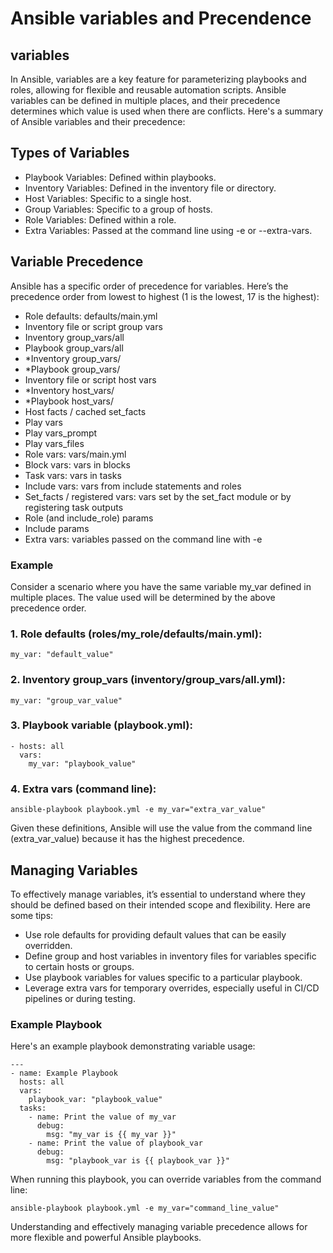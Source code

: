 
# Ansible variables and Precendence

## variables

In Ansible, variables are a key feature for parameterizing playbooks and roles, allowing for flexible and 
reusable automation scripts. Ansible variables can be defined in multiple places, and their precedence 
determines which value is used when there are conflicts. Here's a summary of Ansible variables and their 
precedence:

## Types of Variables

- Playbook Variables: Defined within playbooks.
- Inventory Variables: Defined in the inventory file or directory.
- Host Variables: Specific to a single host.
- Group Variables: Specific to a group of hosts.
- Role Variables: Defined within a role.
- Extra Variables: Passed at the command line using -e or --extra-vars.

## Variable Precedence

Ansible has a specific order of precedence for variables. Here’s the precedence order from lowest to highest 
(1 is the lowest, 17 is the highest):

- Role defaults: defaults/main.yml
- Inventory file or script group vars
- Inventory group_vars/all
- Playbook group_vars/all
- *Inventory group_vars/
- *Playbook group_vars/
- Inventory file or script host vars
- *Inventory host_vars/
- *Playbook host_vars/
- Host facts / cached set_facts
- Play vars
- Play vars_prompt
- Play vars_files
- Role vars: vars/main.yml
- Block vars: vars in blocks
- Task vars: vars in tasks
- Include vars: vars from include statements and roles
- Set_facts / registered vars: vars set by the set_fact module or by registering task outputs
- Role (and include_role) params
- Include params
- Extra vars: variables passed on the command line with -e

### Example
Consider a scenario where you have the same variable my_var defined in multiple places. The value used will 
be determined by the above precedence order.

### 1. Role defaults (roles/my_role/defaults/main.yml):
```
my_var: "default_value"
```
### 2. Inventory group_vars (inventory/group_vars/all.yml):
```
my_var: "group_var_value"
```
### 3. Playbook variable (playbook.yml):
```
- hosts: all
  vars:
    my_var: "playbook_value"
```
### 4. Extra vars (command line):
```
ansible-playbook playbook.yml -e my_var="extra_var_value"
```
Given these definitions, Ansible will use the value from the command line (extra_var_value) because it has 
the highest precedence.

## Managing Variables
To effectively manage variables, it’s essential to understand where they should be defined based on their 
intended scope and flexibility. Here are some tips:

- Use role defaults for providing default values that can be easily overridden.
- Define group and host variables in inventory files for variables specific to certain hosts or groups.
- Use playbook variables for values specific to a particular playbook.
- Leverage extra vars for temporary overrides, especially useful in CI/CD pipelines or during testing.

### Example Playbook
Here's an example playbook demonstrating variable usage:

```
---
- name: Example Playbook
  hosts: all
  vars:
    playbook_var: "playbook_value"
  tasks:
    - name: Print the value of my_var
      debug:
        msg: "my_var is {{ my_var }}"
    - name: Print the value of playbook_var
      debug:
        msg: "playbook_var is {{ playbook_var }}"
```
When running this playbook, you can override variables from the command line:

```
ansible-playbook playbook.yml -e my_var="command_line_value"
```
Understanding and effectively managing variable precedence allows for more flexible and powerful 
Ansible playbooks.







